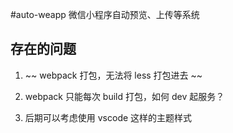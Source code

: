 
#auto-weapp
微信小程序自动预览、上传等系统


## 存在的问题

1. ~~ webpack 打包，无法将 less 打包进去 ~~

2. webpack 只能每次 build 打包，如何 dev 起服务？

3. 后期可以考虑使用 vscode 这样的主题样式
